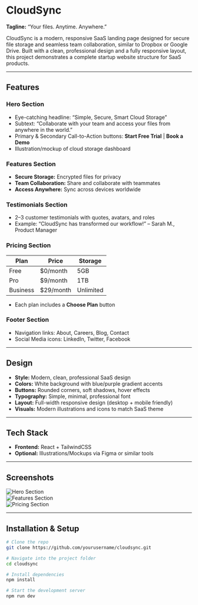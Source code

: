 # CloudSync

**Tagline:** “Your files. Anytime. Anywhere.”

CloudSync is a modern, responsive SaaS landing page designed for secure file storage and seamless team collaboration, similar to Dropbox or Google Drive. Built with a clean, professional design and a fully responsive layout, this project demonstrates a complete startup website structure for SaaS products.

---

## Features

### Hero Section
- Eye-catching headline: “Simple, Secure, Smart Cloud Storage”
- Subtext: “Collaborate with your team and access your files from anywhere in the world.”
- Primary & Secondary Call-to-Action buttons: **Start Free Trial** | **Book a Demo**
- Illustration/mockup of cloud storage dashboard

### Features Section
- **Secure Storage:** Encrypted files for privacy  
- **Team Collaboration:** Share and collaborate with teammates  
- **Access Anywhere:** Sync across devices worldwide  

### Testimonials Section
- 2–3 customer testimonials with quotes, avatars, and roles  
- Example: “CloudSync has transformed our workflow!” – Sarah M., Product Manager  

### Pricing Section
| Plan     | Price       | Storage      |
|----------|------------|-------------|
| Free     | $0/month   | 5GB         |
| Pro      | $9/month   | 1TB         |
| Business | $29/month  | Unlimited   |
- Each plan includes a **Choose Plan** button  

### Footer Section
- Navigation links: About, Careers, Blog, Contact  
- Social Media icons: LinkedIn, Twitter, Facebook  

---

## Design

- **Style:** Modern, clean, professional SaaS design  
- **Colors:** White background with blue/purple gradient accents  
- **Buttons:** Rounded corners, soft shadows, hover effects  
- **Typography:** Simple, minimal, professional font  
- **Layout:** Full-width responsive design (desktop + mobile friendly)  
- **Visuals:** Modern illustrations and icons to match SaaS theme  

---

## Tech Stack

- **Frontend:** React + TailwindCSS  
- **Optional:** Illustrations/Mockups via Figma or similar tools  

---

## Screenshots

![Hero Section](path-to-hero-image.png)  
![Features Section](path-to-features-image.png)  
![Pricing Section](path-to-pricing-image.png)  

---

## Installation & Setup

```bash
# Clone the repo
git clone https://github.com/yourusername/cloudsync.git

# Navigate into the project folder
cd cloudsync

# Install dependencies
npm install

# Start the development server
npm run dev
